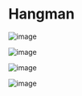 # Hangman
![image](https://user-images.githubusercontent.com/93324684/202396538-8c19457a-0ae0-4d7f-99e6-ea05bc953762.png)


![image](https://user-images.githubusercontent.com/93324684/202396666-db8b08ae-f4f3-4ca2-9c4d-0de4354aed04.png)


![image](https://user-images.githubusercontent.com/93324684/202396818-359cdf07-f120-4efe-907c-817c2c127649.png)


![image](https://user-images.githubusercontent.com/93324684/202397032-ad2f1a4a-e15f-494a-b5df-06418e7cfe4c.png)
